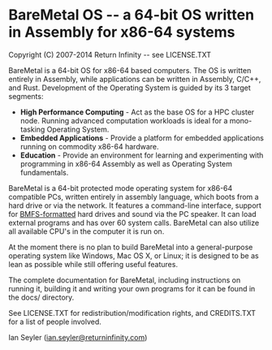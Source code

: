 # BareMetal OS -- a 64-bit OS written in Assembly for x86-64 systems #
Copyright (C) 2007-2014 Return Infinity -- see LICENSE.TXT

BareMetal is a 64-bit OS for x86-64 based computers. The OS is written entirely in Assembly, while applications can be written in Assembly, C/C++, and Rust. Development of the Operating System is guided by its 3 target segments:

* **High Performance Computing** - Act as the base OS for a HPC cluster node. Running advanced computation workloads is ideal for a mono-tasking Operating System.
* **Embedded Applications** - Provide a platform for embedded applications running on commodity x86-64 hardware.
* **Education** - Provide an environment for learning and experimenting with programming in x86-64 Assembly as well as Operating System fundamentals.

BareMetal is a 64-bit protected mode operating system for x86-64 compatible PCs, written entirely in assembly language, which boots from a hard drive or via the network. It features a command-line interface, support for [BMFS-formatted](https://github.com/ReturnInfinity/BMFS) hard drives and sound via the PC speaker. It can load external programs and has over 60 system calls. BareMetal can also utilize all available CPU's in the computer it is run on.

At the moment there is no plan to build BareMetal into a general-purpose operating system like Windows, Mac OS X, or Linux; it is designed to be as lean as possible while still offering useful features.

The complete documentation for BareMetal, including instructions on running it, building it and writing your own programs for it can be found in the docs/ directory.

See LICENSE.TXT for redistribution/modification rights, and CREDITS.TXT for a list of people involved.

Ian Seyler (ian.seyler@returninfinity.com)
